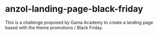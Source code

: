 # anzol-landing-page-black-friday
This is a challenge proposed by Gama Academy to create a landing page based with the theme promotions / Black Friday.
